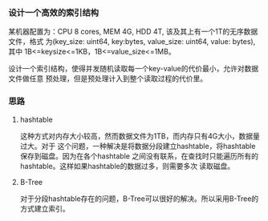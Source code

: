 ### 设计一个高效的索引结构

某机器配置为：CPU 8 cores, MEM 4G, HDD 4T, 该及其上有一个1T的无序数据文件，格式
为(key_size: uint64, key:bytes, value_size: uint64, value: bytes), 其中
1B<=keysize<=1KB，1B<=value_size<=1MB。

设计一个索引结构，使得并发随机读取每一个key-value的代价最小，允许对数据文件做任意
预处理，但是预处理计入到整个读取过程的代价里。

### 思路
1. hashtable

    这种方式对内存大小较高，然而数据文件为1TB，而内存只有4G大小，数据量过大。对于
这个问题，一种解决是将数据分段建立hashtable，将hashtable保存到磁盘。因为在各个hashtable
之间没有联系，在查找时只能遍历所有的hashtable。这样如果hashtable的数据过多，则需要多次
读取磁盘。

2. B-Tree

    对于分段hashtable存在的问题，B-Tree可以很好的解决。所以采用B-Tree的方式建立索引。
